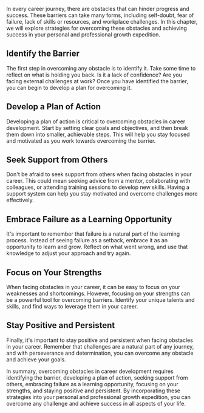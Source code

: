 
In every career journey, there are obstacles that can hinder progress and success. These barriers can take many forms, including self-doubt, fear of failure, lack of skills or resources, and workplace challenges. In this chapter, we will explore strategies for overcoming these obstacles and achieving success in your personal and professional growth expedition.

Identify the Barrier
--------------------

The first step in overcoming any obstacle is to identify it. Take some time to reflect on what is holding you back. Is it a lack of confidence? Are you facing external challenges at work? Once you have identified the barrier, you can begin to develop a plan for overcoming it.

Develop a Plan of Action
------------------------

Developing a plan of action is critical to overcoming obstacles in career development. Start by setting clear goals and objectives, and then break them down into smaller, achievable steps. This will help you stay focused and motivated as you work towards overcoming the barrier.

Seek Support from Others
------------------------

Don't be afraid to seek support from others when facing obstacles in your career. This could mean seeking advice from a mentor, collaborating with colleagues, or attending training sessions to develop new skills. Having a support system can help you stay motivated and overcome challenges more effectively.

Embrace Failure as a Learning Opportunity
-----------------------------------------

It's important to remember that failure is a natural part of the learning process. Instead of seeing failure as a setback, embrace it as an opportunity to learn and grow. Reflect on what went wrong, and use that knowledge to adjust your approach and try again.

Focus on Your Strengths
-----------------------

When facing obstacles in your career, it can be easy to focus on your weaknesses and shortcomings. However, focusing on your strengths can be a powerful tool for overcoming barriers. Identify your unique talents and skills, and find ways to leverage them in your career.

Stay Positive and Persistent
----------------------------

Finally, it's important to stay positive and persistent when facing obstacles in your career. Remember that challenges are a natural part of any journey, and with perseverance and determination, you can overcome any obstacle and achieve your goals.

In summary, overcoming obstacles in career development requires identifying the barrier, developing a plan of action, seeking support from others, embracing failure as a learning opportunity, focusing on your strengths, and staying positive and persistent. By incorporating these strategies into your personal and professional growth expedition, you can overcome any challenge and achieve success in all aspects of your life.
